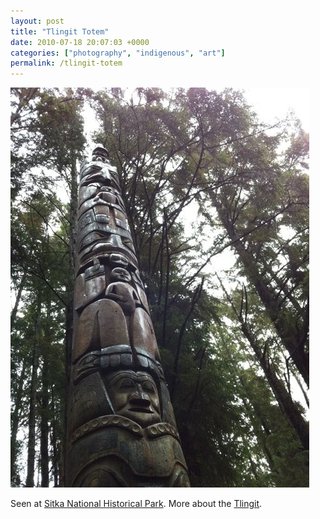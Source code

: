 ```yaml
---
layout: post
title: "Tlingit Totem"
date: 2010-07-18 20:07:03 +0000
categories: ["photography", "indigenous", "art"]
permalink: /tlingit-totem
---
```




![](/sites/default/files/legend_1.jpg)

Seen at [Sitka National Historical
Park](http://www.nps.gov/sitk/index.htm). More about the
[Tlingit](http://en.wikipedia.org/wiki/Tlingit).




